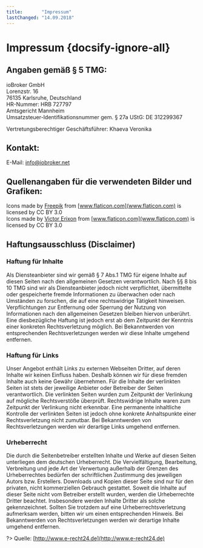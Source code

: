 ```yaml
---
title:       "Impressum"
lastChanged: "14.09.2018"
---
```


# Impressum {docsify-ignore-all}

## Angaben gemäß § 5 TMG:

ioBroker GmbH  
Lorenzstr. 16  
76135 Karlsruhe, Deutschland  
HR-Nummer: HRB 727797  
Amtsgericht Mannheim  
Umsatzsteuer-Identifikationsnummer gem. § 27a UStG: DE 312299367

Vertretungsberechtiger Geschäftsführer: Khaeva Veronika

Kontakt:
---
E-Mail: 	info@iobroker.net

## Quellenangaben für die verwendeten Bilder und Grafiken:
Icons made by [Freepik](http://www.freepik.com/) from [www.flaticon.com](www.flaticon.com) is licensed by CC BY 3.0  
Icons made by [Victor Erixon](http://www.flaticon.com/authors/victor-erixon) from [www.flaticon.com](www.flaticon.com) is licensed by CC BY 3.0

## Haftungsausschluss (Disclaimer)

### Haftung für Inhalte

Als Diensteanbieter sind wir gemäß § 7 Abs.1 TMG für eigene Inhalte auf diesen Seiten nach den allgemeinen Gesetzen verantwortlich. Nach §§ 8 bis 10 TMG sind wir als Diensteanbieter jedoch nicht verpflichtet, übermittelte oder gespeicherte fremde Informationen zu überwachen oder nach Umständen zu forschen, die auf eine rechtswidrige Tätigkeit hinweisen. Verpflichtungen zur Entfernung oder Sperrung der Nutzung von Informationen nach den allgemeinen Gesetzen bleiben hiervon unberührt. Eine diesbezügliche Haftung ist jedoch erst ab dem Zeitpunkt der Kenntnis einer konkreten Rechtsverletzung möglich. Bei Bekanntwerden von entsprechenden Rechtsverletzungen werden wir diese Inhalte umgehend entfernen.

### Haftung für Links

Unser Angebot enthält Links zu externen Webseiten Dritter, auf deren Inhalte wir keinen Einfluss haben. Deshalb können wir für diese fremden Inhalte auch keine Gewähr übernehmen. Für die Inhalte der verlinkten Seiten ist stets der jeweilige Anbieter oder Betreiber der Seiten verantwortlich. Die verlinkten Seiten wurden zum Zeitpunkt der Verlinkung auf mögliche Rechtsverstöße überprüft. Rechtswidrige Inhalte waren zum Zeitpunkt der Verlinkung nicht erkennbar. Eine permanente inhaltliche Kontrolle der verlinkten Seiten ist jedoch ohne konkrete Anhaltspunkte einer Rechtsverletzung nicht zumutbar. Bei Bekanntwerden von Rechtsverletzungen werden wir derartige Links umgehend entfernen.

### Urheberrecht

Die durch die Seitenbetreiber erstellten Inhalte und Werke auf diesen Seiten unterliegen dem deutschen Urheberrecht. Die Vervielfältigung, Bearbeitung, Verbreitung und jede Art der Verwertung außerhalb der Grenzen des Urheberrechtes bedürfen der schriftlichen Zustimmung des jeweiligen Autors bzw. Erstellers. Downloads und Kopien dieser Seite sind nur für den privaten, nicht kommerziellen Gebrauch gestattet. Soweit die Inhalte auf dieser Seite nicht vom Betreiber erstellt wurden, werden die Urheberrechte Dritter beachtet. Insbesondere werden Inhalte Dritter als solche gekennzeichnet. Sollten Sie trotzdem auf eine Urheberrechtsverletzung aufmerksam werden, bitten wir um einen entsprechenden Hinweis. Bei Bekanntwerden von Rechtsverletzungen werden wir derartige Inhalte umgehend entfernen.

?> Quelle: [http://www.e-recht24.de](http://www.e-recht24.de)

